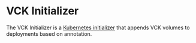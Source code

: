 # VCK Initializer

The VCK Initializer is a [Kubernetes initializer](https://kubernetes.io/docs/admin/extensible-admission-controllers/#what-are-initializers) that appends VCK volumes to deployments based on annotation.